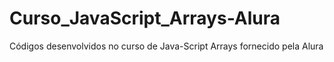 # Curso_JavaScript_Arrays-Alura
Códigos desenvolvidos no curso de Java-Script Arrays fornecido pela Alura
